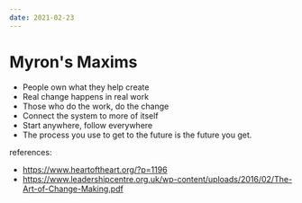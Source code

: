 ```yaml
---
date: 2021-02-23
---
```


# Myron's Maxims

- People own what they help create
- Real change happens in real work
- Those who do the work, do the change
- Connect the system to more of itself
- Start anywhere, follow everywhere
- The process you use to get to the future is the future you get.

references:

- <https://www.heartoftheart.org/?p=1196>
- <https://www.leadershipcentre.org.uk/wp-content/uploads/2016/02/The-Art-of-Change-Making.pdf>

